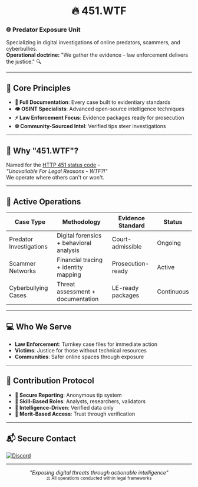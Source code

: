 <p align="center">
  <h1 align="center">🔥 451.WTF</h1>
</p>

### 🌐 **Predator Exposure Unit**
Specializing in digital investigations of online predators, scammers, and cyberbullies.  
**Operational doctrine:** "We gather the evidence - law enforcement delivers the justice." 🔍

---

## 🧭 **Core Principles**
- **📜 Full Documentation**: Every case built to evidentiary standards
- **👁️ OSINT Specialists**: Advanced open-source intelligence techniques
- **⚡ Law Enforcement Focus**: Evidence packages ready for prosecution
- **🌐 Community-Sourced Intel**: Verified tips steer investigations

---

## 🤔 **Why "451.WTF"?**
Named for the [HTTP 451 status code](https://developer.mozilla.org/en-US/docs/Web/HTTP/Status/451) -  
*"Unavailable For Legal Reasons - WTF?!"*  
We operate where others can't or won't.

---

## 🚀 **Active Operations**
| Case Type | Methodology | Evidence Standard | Status |
|----------|-------------|------------------|--------|
| Predator Investigations | Digital forensics + behavioral analysis | Court-admissible | Ongoing |
| Scammer Networks | Financial tracing + identity mapping | Prosecution-ready | Active |
| Cyberbullying Cases | Threat assessment + documentation | LE-ready packages | Continuous |

---

## 💻 **Who We Serve**
- **Law Enforcement**: Turnkey case files for immediate action
- **Victims**: Justice for those without technical resources
- **Communities**: Safer online spaces through exposure

---

## 🤝 **Contribution Protocol**
- **🌱 Secure Reporting**: Anonymous tip system
- **🔧 Skill-Based Roles**: Analysts, researchers, validators
- **📢 Intelligence-Driven**: Verified data only
- **🎯 Merit-Based Access**: Trust through verification

---

## 📬 **Secure Contact**

[![Discord](https://img.shields.io/badge/Secure_Comms-Discord-5865f2?style=for-the-badge&logo=discord)](https://discord.gg/u6DjWuuDcw)  

---

<p align="center">
  <em>"Exposing digital threats through actionable intelligence"</em><br>
  <sub>⚖️ All operations conducted within legal frameworks</sub>
</p>
